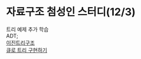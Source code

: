 # 자료구조 첨성인 스터디(12/3)
트리 예제 추가 학습<br>
ADT; <br>
[이진트리구조](week8/Binary_Tree.h) <br>
[큐로 트리 구현하기](week8/Tree_Queue.h)
